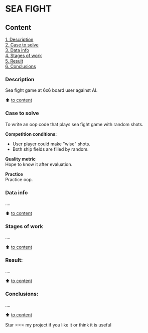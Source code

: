 # SEA FIGHT

## Content  
[1. Description](https://github.com/MapleBloom/First-projects/blob/main/sea-fight/README.md#Description)  
[2. Case to solve](https://github.com/MapleBloom/First-projects/blob/main/sea-fight/README.md#Case-to-solve)  
[3. Data info](https://github.com/MapleBloom/First-projects/blob/main/sea-fight/README.md#Data-info)  
[4. Stages of work](https://github.com/MapleBloom/First-projects/blob/main/sea-fight/README.md#Stages-of-work)  
[5. Result](https://github.com/MapleBloom/First-projects/blob/main/sea-fight/README.md#Result)    
[6. Conclusions](https://github.com/MapleBloom/First-projects/blob/main/sea-fight/README.md#conclusions) 

### Description
Sea fight game at 6x6 board user against AI.

:arrow_up: [to content](https://github.com/MapleBloom/First-projects/blob/main/sea-fight/README.md#Content)


### Case to solve    
To write an oop code that plays sea fight game with random shots.

**Competition conditions:**  
- User player could make "wise" shots.
- Both ship fields are filled by random.

**Quality metric**     
Hope to know it after evaluation.

**Practice**     
 Practice oop.


### Data info
....
  
:arrow_up: [to content](https://github.com/MapleBloom/First-projects/blob/main/sea-fight/README.md#Content)


### Stages of work  
....

:arrow_up: [to content](https://github.com/MapleBloom/First-projects/blob/main/sea-fight/README.md#Content)


### Result:  
....

:arrow_up: [to content](https://github.com/MapleBloom/First-projects/blob/main/sea-fight/README.md#Content)


### Conclusions:  
....

:arrow_up: [to content](https://github.com/MapleBloom/First-projects/blob/main/sea-fight/README.md#Content)


Star ⭐️⭐️⭐️ my project if you like it or think it is useful

